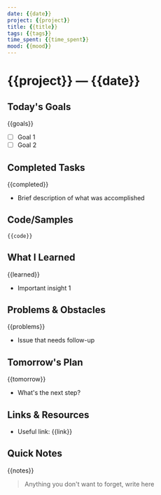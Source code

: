 ```yaml
---
date: {{date}}
project: {{project}}
title: {{title}}
tags: {{tags}}
time_spent: {{time_spent}}
mood: {{mood}}
---
```


# {{project}} — {{date}}

## Today's Goals
{{goals}}
- [ ] Goal 1
- [ ] Goal 2

## Completed Tasks
{{completed}}
- Brief description of what was accomplished

## Code/Samples
```{{lang}}
{{code}}
```

## What I Learned
{{learned}}
- Important insight 1

## Problems & Obstacles
{{problems}}
- Issue that needs follow-up

## Tomorrow's Plan
{{tomorrow}}
- What's the next step?

## Links & Resources
- Useful link: {{link}}

## Quick Notes
{{notes}}
> Anything you don't want to forget, write here
